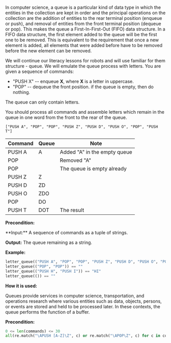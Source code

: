 In computer science, a queue is a particular kind of data type 
in which the entities in the collection are kept in order and the principal operations 
on the collection are the addition of entities to the rear terminal position (enqueue or push),
and removal of entities from the front terminal position (dequeue or pop).
This makes the queue a First-In-First-Out (FIFO) data structure.
In a FIFO data structure, the first element added to the queue will be the first one to be removed.
This is equivalent to the requirement that once a new element is added, all elements that were added before have to
be removed before the new element can be removed.

We will continue our literacy lessons for robots and will use familiar for them structure - queue. 
We will emulate the queue process with letters. You are given a sequence of commands:

- "PUSH X" -- enqueue **X**, where **X** is a letter in uppercase.
- "POP" -- dequeue the front position. if the queue is empty, then do nothing.

The queue can only contain letters.

You should process all commands and assemble letters 
which remain in the queue in one word from the front to the rear of the queue.</p>

    ["PUSH A", "POP", "POP", "PUSH Z", "PUSH D", "PUSH O", "POP", "PUSH T"]

| Command | Queue | Note
|---------|-------|------
| PUSH A  | A     | Added "A" in the empty queue
| POP     |       | Removed "A"
| POP     |       | The queue is empty already
| PUSH Z  | Z     |
| PUSH D  | ZD    |
| PUSH O  | ZDO   |
| POP     | DO    |
| PUSH T  | DOT   | The result


<p>
    <strong>Precondition:</strong><br>
    
</p>
**Input:** A sequence of commands as a tuple of strings.

**Output:**  The queue remaining as a string.

**Example:**

```python
letter_queue(("PUSH A", "POP", "POP", "PUSH Z", "PUSH D", "PUSH O", "POP", "PUSH T")) == "DOT"
letter_queue(("POP", "POP")) == ""
letter_queue(("PUSH H", "PUSH I")) == "HI"
letter_queue(()) == ""
```
**How it is used:**

Queues provide services in computer science, transportation,
and operations research where various entities such as data, objects, persons, or events are stored and
held to be processed later. In these contexts, the queue performs the function of a buffer.

**Precondition:**

```python
0 <= len(commands) <= 30
all(re.match("\APUSH [A-Z]\Z", c) or re.match("\APOP\Z", c) for c in commands)
```
